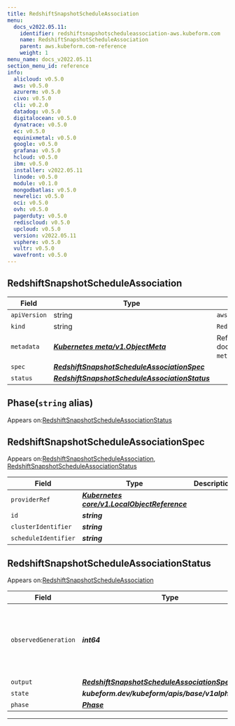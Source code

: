 ```yaml
---
title: RedshiftSnapshotScheduleAssociation
menu:
  docs_v2022.05.11:
    identifier: redshiftsnapshotscheduleassociation-aws.kubeform.com
    name: RedshiftSnapshotScheduleAssociation
    parent: aws.kubeform.com-reference
    weight: 1
menu_name: docs_v2022.05.11
section_menu_id: reference
info:
  alicloud: v0.5.0
  aws: v0.5.0
  azurerm: v0.5.0
  civo: v0.5.0
  cli: v0.2.0
  datadog: v0.5.0
  digitalocean: v0.5.0
  dynatrace: v0.5.0
  ec: v0.5.0
  equinixmetal: v0.5.0
  google: v0.5.0
  grafana: v0.5.0
  hcloud: v0.5.0
  ibm: v0.5.0
  installer: v2022.05.11
  linode: v0.5.0
  module: v0.1.0
  mongodbatlas: v0.5.0
  newrelic: v0.5.0
  oci: v0.5.0
  ovh: v0.5.0
  pagerduty: v0.5.0
  rediscloud: v0.5.0
  upcloud: v0.5.0
  version: v2022.05.11
  vsphere: v0.5.0
  vultr: v0.5.0
  wavefront: v0.5.0
---
```


## RedshiftSnapshotScheduleAssociation
| Field | Type | Description |
| ------ | ----- | ----------- |
| `apiVersion` | string | `aws.kubeform.com/v1alpha1` |
|    `kind` | string | `RedshiftSnapshotScheduleAssociation` |
| `metadata` | ***[Kubernetes meta/v1.ObjectMeta](https://v1-22.docs.kubernetes.io/docs/reference/generated/kubernetes-api/v1.22/#objectmeta-v1-meta)***|Refer to the Kubernetes API documentation for the fields of the `metadata` field.|
| `spec` | ***[RedshiftSnapshotScheduleAssociationSpec](#redshiftsnapshotscheduleassociationspec)***||
| `status` | ***[RedshiftSnapshotScheduleAssociationStatus](#redshiftsnapshotscheduleassociationstatus)***||
## Phase(`string` alias)

Appears on:[RedshiftSnapshotScheduleAssociationStatus](#redshiftsnapshotscheduleassociationstatus)

## RedshiftSnapshotScheduleAssociationSpec

Appears on:[RedshiftSnapshotScheduleAssociation](#redshiftsnapshotscheduleassociation), [RedshiftSnapshotScheduleAssociationStatus](#redshiftsnapshotscheduleassociationstatus)

| Field | Type | Description |
| ------ | ----- | ----------- |
| `providerRef` | ***[Kubernetes core/v1.LocalObjectReference](https://v1-22.docs.kubernetes.io/docs/reference/generated/kubernetes-api/v1.22/#localobjectreference-v1-core)***||
| `id` | ***string***||
| `clusterIdentifier` | ***string***||
| `scheduleIdentifier` | ***string***||
## RedshiftSnapshotScheduleAssociationStatus

Appears on:[RedshiftSnapshotScheduleAssociation](#redshiftsnapshotscheduleassociation)

| Field | Type | Description |
| ------ | ----- | ----------- |
| `observedGeneration` | ***int64***| ***(Optional)*** Resource generation, which is updated on mutation by the API Server.|
| `output` | ***[RedshiftSnapshotScheduleAssociationSpec](#redshiftsnapshotscheduleassociationspec)***| ***(Optional)*** |
| `state` | ***kubeform.dev/kubeform/apis/base/v1alpha1.State***| ***(Optional)*** |
| `phase` | ***[Phase](#phase)***| ***(Optional)*** |
---
